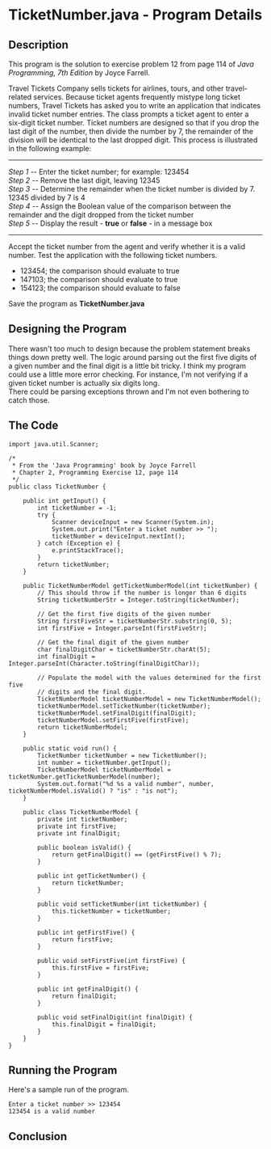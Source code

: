 # TicketNumber.java - Program Details

## Description

This program is the solution to exercise problem 12 from page 114 of *Java Programming, 7th Edition* by Joyce Farrell.

Travel Tickets Company sells tickets for airlines, tours, and other travel-related services.  Because ticket agents 
frequently mistype long ticket numbers, Travel Tickets has asked you to write an application that indicates invalid 
ticket number entries.  The class prompts a ticket agent to enter a six-digit ticket number.  Ticket numbers are 
designed so that if you drop the last digit of the number, then divide the number by 7, the remainder of the division 
will be identical to the last dropped digit.  This process is illustrated in the following example:  

---

 *Step 1* -- Enter the ticket number; for example: 123454  
 *Step 2* -- Remove the last digit, leaving 12345  
 *Step 3* -- Determine the remainder when the ticket number is divided by 7.  12345 divided by 7 is 4  
 *Step 4* -- Assign the Boolean value of the comparison between the remainder and the digit dropped from the ticket number  
 *Step 5* -- Display the result - **true** or **false** - in a message box  
 
--- 

Accept the ticket number from the agent and verify whether it is a valid number.  Test the application with the 
following ticket numbers.

* 123454; the comparison should evaluate to true
* 147103; the comparison should evaluate to true
* 154123; the comparison should evaluate to false

Save the program as **TicketNumber.java**

## Designing the Program

There wasn't too much to design because the problem statement breaks things down pretty well.  The logic around parsing
out the first five digits of a given number and the final digit is a little bit tricky.  I think my program could use
a little more error checking.  For instance, I'm not verifying if a given ticket number is actually six digits long.  
There could be parsing exceptions thrown and I'm not even bothering to catch those.

## The Code

    import java.util.Scanner;

    /*
     * From the 'Java Programming' book by Joyce Farrell
     * Chapter 2, Programming Exercise 12, page 114
     */
    public class TicketNumber {

        public int getInput() {
            int ticketNumber = -1;
            try {
                Scanner deviceInput = new Scanner(System.in);
                System.out.print("Enter a ticket number >> ");
                ticketNumber = deviceInput.nextInt();
            } catch (Exception e) {
                e.printStackTrace();
            }
            return ticketNumber;
        }

        public TicketNumberModel getTicketNumberModel(int ticketNumber) {
            // This should throw if the number is longer than 6 digits
            String ticketNumberStr = Integer.toString(ticketNumber);

            // Get the first five digits of the given number
            String firstFiveStr = ticketNumberStr.substring(0, 5);
            int firstFive = Integer.parseInt(firstFiveStr);

            // Get the final digit of the given number
            char finalDigitChar = ticketNumberStr.charAt(5);
            int finalDigit = Integer.parseInt(Character.toString(finalDigitChar));

            // Populate the model with the values determined for the first five
            // digits and the final digit.
            TicketNumberModel ticketNumberModel = new TicketNumberModel();
            ticketNumberModel.setTicketNumber(ticketNumber);
            ticketNumberModel.setFinalDigit(finalDigit);
            ticketNumberModel.setFirstFive(firstFive);
            return ticketNumberModel;
        }

        public static void run() {
            TicketNumber ticketNumber = new TicketNumber();
            int number = ticketNumber.getInput();
            TicketNumberModel ticketNumberModel = ticketNumber.getTicketNumberModel(number);
            System.out.format("%d %s a valid number", number, ticketNumberModel.isValid() ? "is" : "is not");
        }

        public class TicketNumberModel {
            private int ticketNumber;
            private int firstFive;
            private int finalDigit;

            public boolean isValid() {
                return getFinalDigit() == (getFirstFive() % 7);
            }

            public int getTicketNumber() {
                return ticketNumber;
            }

            public void setTicketNumber(int ticketNumber) {
                this.ticketNumber = ticketNumber;
            }

            public int getFirstFive() {
                return firstFive;
            }

            public void setFirstFive(int firstFive) {
                this.firstFive = firstFive;
            }

            public int getFinalDigit() {
                return finalDigit;
            }

            public void setFinalDigit(int finalDigit) {
                this.finalDigit = finalDigit;
            }
        }
    }

## Running the Program

Here's a sample run of the program.  

    Enter a ticket number >> 123454
    123454 is a valid number


## Conclusion
